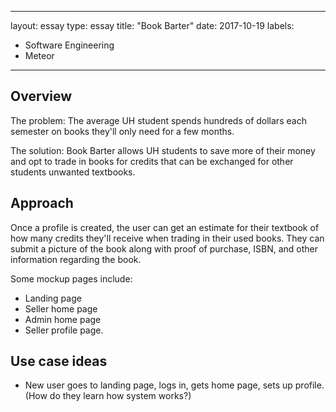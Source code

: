 
---
layout: essay
type: essay
title: "Book Barter"
date: 2017-10-19
labels:
  - Software Engineering
  - Meteor
---
## Overview

The problem: The average UH student spends hundreds of dollars each semester on books they'll only need for a few months. 

The solution: Book Barter allows UH students to save more of their money and opt to trade in books for credits that can be exchanged for other students unwanted textbooks.

## Approach

Once a profile is created, the user can get an estimate for their textbook of how many credits they'll receive when trading in their used books. They can submit a picture of the book along with proof of purchase, ISBN, and other information regarding the book.

Some mockup pages include:

<ul>
<li>Landing page</li>
<li>Seller home page</li>
<li>Admin home page</li>
<li>Seller profile page.</li>
</ul>

## Use case ideas

<ul>
<li>New user goes to landing page, logs in, gets home page, sets up profile. (How do they learn how system works?)</li>
</ul>
